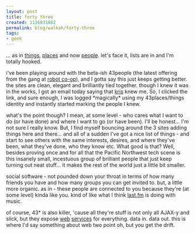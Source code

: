 ```yaml
--- 
layout: post
title: forty three
created: 1126931882
permalink: blog/walkah/forty-three
tags: 
- geek
---
```

<p>... as in <a href="http://www.43things.com/" title="43things">things</a>, <a href="http://www.43places.com/" title="43places">places</a> and now <a href="http://www.43people.com/" title="43people">people</a>. let's face it, lists are in and I'm totally hooked.</p>

<p>i've been playing around with the beta-ish 43people (the latest offering from the gang at <a href="http://robotcoop.com/">robot co-op</a>), and I gotta say this just keeps getting better. the sites are clean, elegant and brilliantly tied together. though I knew it was in the works, I got an email today saying that <a href="http://kriskrug.43people.com/" title="Kris Krug - Bryght guy">kris</a> knew me. So, I clicked the link, and sure enough, I was logged *magically* using my 43places/things identity and instantly started marking the people I knew.</p>

<p>what's the point though? I mean, at some level - who cares what I want to do (or have done) and where I want to go (or have been). I'll be honest... I'm not sure I really know. But, I find myself bouncing around the 3 sites adding things here and there... and all of a sudden I've got a nice list of things - and start to see others with the same interests, desires, and where they've been, what they've done, who they know etc. What good is that? Well, besides proving once and for all that the Pacific Northwest tech scene is this insanely small, incestuous group of brilliant people that just keep turning out neat stuff... it makes the rest of the world just a little bit smaller.</p>

<p>social software - not pounded down your throat in terms of how many friends you have and how many groups you can get invited to. but, a little more organic. as in - these people are connected to you because they're (at some level) kinda like you. kind of like what I think <a href="http://www.last.fm/">last.fm</a> is doing with music.</p>

<p>of course, 43* is also killer, 'cause all they're stuff is not only all AJAX-y and slick, but they expose <a href="http://www.43places.com/about/view/web_service_api">web</a> <a href="http://www.43things.com/about/view/web_service_api">services</a> for everything. data in. data out. this is where I'd say something about web two point oh, but you get the drift.</p>
